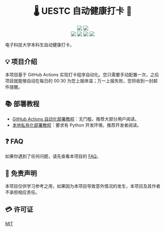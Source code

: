 <h1 align="center">🌡️ UESTC 自动健康打卡 🎉</h1>

<p align="center">
  <img src="https://img.shields.io/github/license/mrcaidev/uestc-temperature"/>
  <img src="https://img.shields.io/badge/python-3.6%2B-green"/>
  <br/>
  <img src="https://img.shields.io/github/stars/mrcaidev/uestc-temperature"/>
  <img src="https://img.shields.io/github/forks/mrcaidev/uestc-temperature"/>
  <img src="https://img.shields.io/github/issues/mrcaidev/uestc-temperature?color=green"/>
  <img src="https://img.shields.io/github/issues-closed/mrcaidev/uestc-temperature?color=purple"/>
</p>

电子科技大学本科生自动健康打卡。

## 💡 项目介绍

本项目基于 GitHub Actions 实现打卡程序自动化。您只需要手动配置一次，之后项目就能够自动在每日的 00:30 为您上报体温；万一上报失败，您将收到一封邮件提醒。

## 📚 部署教程

- [GitHub Actions 自动化部署教程](https://github.com/mrcaidev/uestc-temperature/wiki/GitHub-Actions-自动化部署教程)：无门槛，推荐大部分用户阅读。
- [本地私有化部署教程](https://github.com/mrcaidev/uestc-temperature/wiki/本地私有化部署教程)：要求有 Python 开发环境，推荐开发者阅读。

## ❓ FAQ

如果你遇到了任何问题，请先查看本项目的 [FAQ](https://github.com/mrcaidev/uestc-temperature/wiki/FAQ)。

## 📜 免责声明

本项目仅供学习参考之用，如果因为本项目导致意外情况的发生，本项目及其作者不承担相应责任。

## 💳 许可证

[MIT](https://github.com/mrcaidev/uestc-temperature/blob/master/LICENSE)

